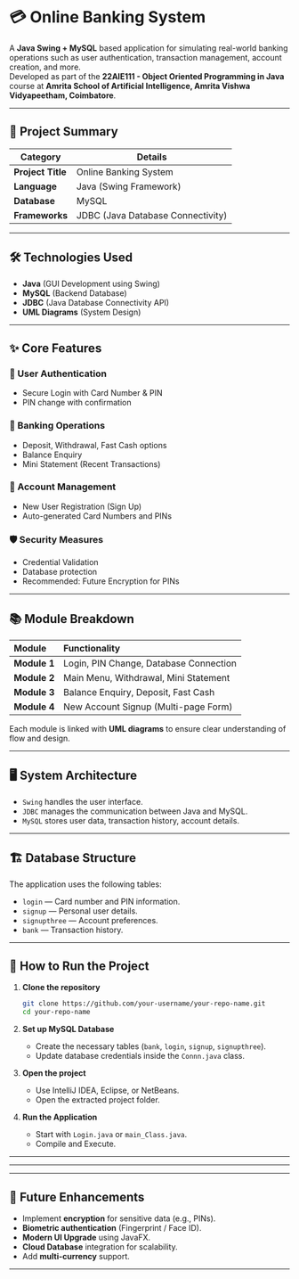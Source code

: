 # 💳 Online Banking System

A **Java Swing + MySQL** based application for simulating real-world banking operations such as user authentication, transaction management, account creation, and more.  
Developed as part of the **22AIE111 - Object Oriented Programming in Java** course at **Amrita School of Artificial Intelligence, Amrita Vishwa Vidyapeetham, Coimbatore**.

---

## 📌 Project Summary

| Category         | Details                                     |
|------------------|---------------------------------------------|
| **Project Title** | Online Banking System                      |
| **Language**      | Java (Swing Framework)                     |
| **Database**      | MySQL                                       |
| **Frameworks**    | JDBC (Java Database Connectivity)          |


---

## 🛠️ Technologies Used

- **Java** (GUI Development using Swing)
- **MySQL** (Backend Database)
- **JDBC** (Java Database Connectivity API)
- **UML Diagrams** (System Design)

---

## ✨ Core Features

### 🔐 User Authentication
- Secure Login with Card Number & PIN
- PIN change with confirmation

### 🏦 Banking Operations
- Deposit, Withdrawal, Fast Cash options
- Balance Enquiry
- Mini Statement (Recent Transactions)

### 📝 Account Management
- New User Registration (Sign Up)
- Auto-generated Card Numbers and PINs

### 🛡️ Security Measures
- Credential Validation
- Database protection
- Recommended: Future Encryption for PINs

---

## 📚 Module Breakdown

| Module | Functionality |
|:-------|:--------------|
| **Module 1** | Login, PIN Change, Database Connection |
| **Module 2** | Main Menu, Withdrawal, Mini Statement |
| **Module 3** | Balance Enquiry, Deposit, Fast Cash |
| **Module 4** | New Account Signup (Multi-page Form) |

Each module is linked with **UML diagrams** to ensure clear understanding of flow and design.

---

## 🖥️ System Architecture

- `Swing` handles the user interface.
- `JDBC` manages the communication between Java and MySQL.
- `MySQL` stores user data, transaction history, account details.

---

## 🏗️ Database Structure

The application uses the following tables:
- `login` — Card number and PIN information.
- `signup` — Personal user details.
- `signupthree` — Account preferences.
- `bank` — Transaction history.

---

## 🚀 How to Run the Project

1. **Clone the repository**
    ```bash
    git clone https://github.com/your-username/your-repo-name.git
    cd your-repo-name
    ```

2. **Set up MySQL Database**
   - Create the necessary tables (`bank`, `login`, `signup`, `signupthree`).
   - Update database credentials inside the `Connn.java` class.

3. **Open the project**
   - Use IntelliJ IDEA, Eclipse, or NetBeans.
   - Open the extracted project folder.

4. **Run the Application**
   - Start with `Login.java` or `main_Class.java`.
   - Compile and Execute.

---

---



---

## 🎯 Future Enhancements

- Implement **encryption** for sensitive data (e.g., PINs).
- **Biometric authentication** (Fingerprint / Face ID).
- **Modern UI Upgrade** using JavaFX.
- **Cloud Database** integration for scalability.
- Add **multi-currency** support.

---


